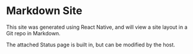 # Markdown Site

This site was generated using React Native, and will view a site layout in a Git repo in Markdown.

The attached Status page is built in, but can be modified by the host.